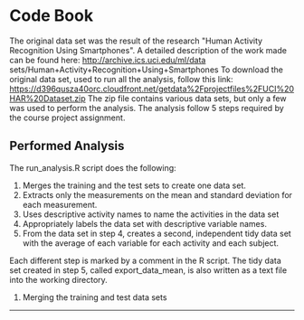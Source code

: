 Code Book
=========

The original data set was the result of the research "Human Activity Recognition Using Smartphones". 
A detailed description of the work made can be found here: http://archive.ics.uci.edu/ml/data sets/Human+Activity+Recognition+Using+Smartphones
To download the original data set, used to run all the analysis, follow this link: https://d396qusza40orc.cloudfront.net/getdata%2Fprojectfiles%2FUCI%20HAR%20Dataset.zip
The zip file contains various data sets, but only a few was used to perform the analysis. The analysis follow 5 steps required by the course project assignment.

Performed Analysis
------------------

The run_analysis.R script does the following:
 1. Merges the training and the test sets to create one data set.
 2. Extracts only the measurements on the mean and standard deviation for each measurement. 
 3. Uses descriptive activity names to name the activities in the data set
 4. Appropriately labels the data set with descriptive variable names. 
 5. From the data set in step 4, creates a second, independent tidy data set with the average of each variable for each activity and each subject.

Each different step is marked by a comment in the R script. The tidy data set created in step 5, called export_data_mean, is also written as a text file into the working directory.

1. Merging the training and test data sets
------------------------------------------

